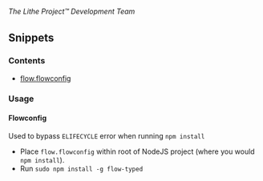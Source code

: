 ###### The Lithe Project&trade; Development Team

## Snippets

### Contents

- [flow.flowconfig](https://github.com/LithyRiolu/Resources/blob/master/Snippets/flow.flowconfig)

### Usage

#### Flowconfig
Used to bypass `ELIFECYCLE` error when running `npm install`

- Place `flow.flowconfig` within root of NodeJS project (where you would `npm install`).
- Run `sudo npm install -g flow-typed`
